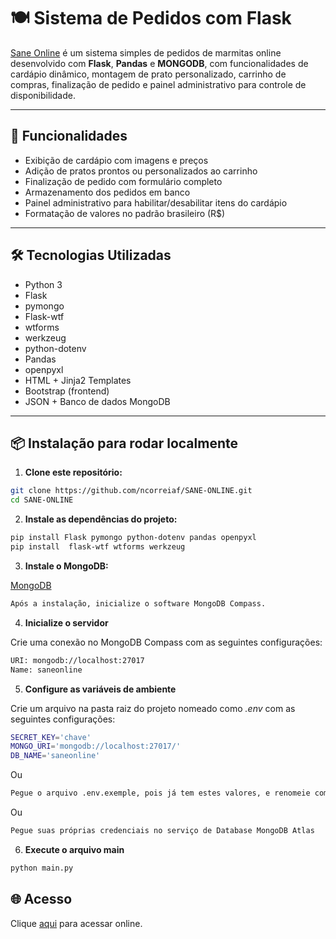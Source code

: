 # 🍽️ Sistema de Pedidos com Flask

[Sane Online](https://sane-online.onrender.com/) é um sistema simples de pedidos de marmitas online desenvolvido com **Flask**, **Pandas** e **MONGODB**, com funcionalidades de cardápio dinâmico, montagem de prato personalizado, carrinho de compras, finalização de pedido e painel administrativo para controle de disponibilidade.

---

## 🚀 Funcionalidades

- Exibição de cardápio com imagens e preços
- Adição de pratos prontos ou personalizados ao carrinho
- Finalização de pedido com formulário completo
- Armazenamento dos pedidos em banco
- Painel administrativo para habilitar/desabilitar itens do cardápio
- Formatação de valores no padrão brasileiro (R$)

---

## 🛠️ Tecnologias Utilizadas

- Python 3
- Flask
- pymongo
- Flask-wtf
- wtforms
- werkzeug
- python-dotenv
- Pandas
- openpyxl
- HTML + Jinja2 Templates
- Bootstrap (frontend)
- JSON + Banco de dados MongoDB

---

## 📦 Instalação para rodar localmente

1. **Clone este repositório:**

```bash
git clone https://github.com/ncorreiaf/SANE-ONLINE.git
cd SANE-ONLINE
```

2. **Instale as dependências do projeto:**
```bash
pip install Flask pymongo python-dotenv pandas openpyxl
pip install  flask-wtf wtforms werkzeug
```

3. **Instale o MongoDB:**

[MongoDB](https://www.mongodb.com/try/download/community)
```bash
Após a instalação, inicialize o software MongoDB Compass.
```

4. **Inicialize o servidor**

Crie uma conexão no MongoDB Compass com as seguintes configurações:
```bash
URI: mongodb://localhost:27017
Name: saneonline
```

5. **Configure as variáveis de ambiente**

Crie um arquivo na pasta raiz do projeto nomeado como *.env* com as seguintes configurações:
```bash
SECRET_KEY='chave'
MONGO_URI='mongodb://localhost:27017/'
DB_NAME='saneonline'
```
Ou
```bash
Pegue o arquivo .env.exemple, pois já tem estes valores, e renomeie como .env
```
Ou
```bash
Pegue suas próprias credenciais no serviço de Database MongoDB Atlas
```

6. **Execute o arquivo main**

```bash
python main.py
```
## 🌐 Acesso

Clique [aqui](https://sane-online.onrender.com/) para acessar online.